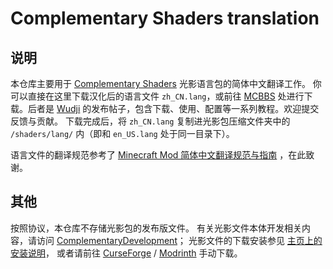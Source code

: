 # Complementary Shaders translation

## 说明
本仓库主要用于 [Complementary Shaders](https://www.complementary.dev/shaders/) 光影语言包的简体中文翻译工作。
你可以直接在这里下载汉化后的语言文件 `zh_CN.lang`，或前往 [MCBBS](https://www.mcbbs.net/thread-1262472-1-1.html) 处进行下载。后者是 [Wudji](https://github.com/Wudji) 的发布帖子，包含下载、使用、配置等一系列教程。欢迎提交反馈与贡献。
下载完成后，将 `zh_CN.lang` 复制进光影包压缩文件夹中的 `/shaders/lang/` 内（即和 `en_US.lang` 处于同一目录下）。

语言文件的翻译规范参考了 [Minecraft Mod 简体中文翻译规范与指南](https://github.com/Meow-J/Mod-Translation-Styleguide) ，在此致谢。

## 其他
按照协议，本仓库不存储光影包的发布版文件。
有关光影文件本体开发相关内容，请访问 [ComplementaryDevelopment](https://github.com/ComplementaryDevelopment)；
光影文件的下载安装参见 [主页上的安装说明](https://www.complementary.dev/shaders/#download-section)，
或者请前往 [CurseForge](https://www.curseforge.com/minecraft/customization/complementary-shaders/files) / [Modrinth](https://modrinth.com/shader/complementary-unbound/version/latest) 手动下载。
